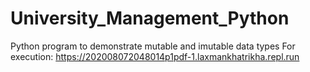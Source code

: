 # University_Management_Python
Python program to demonstrate mutable and imutable data types
For execution:
https://202008072048014p1pdf-1.laxmankhatrikha.repl.run
